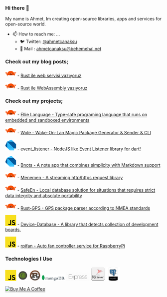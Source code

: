 ### Hi there 👋

My name is Ahmet, Im creating open-source libraries, apps and services for open-source world.

- 📫 How to reach me: ...
  - 🐦 Twitter: [@ahmetcanaksu](https://twitter.com/ahmetcanaksu)
  - 📨 Mail   : ahmetcanaksu@behemehal.net

### Check out my blog posts;

<img src="https://raw.githubusercontent.com/ahmtcn123/ahmtcn123/main/rust.png" width="35"> - [Rust ile web servisi yazıyoruz](https://www.linkedin.com/pulse/rust-ile-web-servisi-yaz%C4%B1yoruz-ahmetcan-aksu/)

<img src="https://raw.githubusercontent.com/ahmtcn123/ahmtcn123/main/rust.png" width="35"> - [Rust ile WebAssembly yazıyoruz](https://www.linkedin.com/pulse/rust-ile-webassembly-yaz%25C4%25B1yoruz-ahmetcan-aksu/?trackingId=HYV97J0LS96u8vtsNryQpw%3D%3D)


### Check out my projects;

<img src="https://raw.githubusercontent.com/ahmtcn123/ahmtcn123/main/rust.png" width="35"> - [Ellie Language -  Type-safe programing language that runs on embedded and sandboxed environments](https://github.com/behemehal/Ellie-Language)

<img src="https://raw.githubusercontent.com/ahmtcn123/ahmtcn123/main/rust.png" width="35"> - [Wole -  Wake-On-Lan Magic Package Generator & Sender & CLI](https://github.com/ahmtcn123/Wole)

<img src="https://raw.githubusercontent.com/ahmtcn123/ahmtcn123/main/dartlang.png" width="35"> - [event_listener - NodeJS like Event Listener library for dart!](https://github.com/behemehal/event_listener)

<img src="https://raw.githubusercontent.com/ahmtcn123/ahmtcn123/main/dartlang.png" width="35"> - [Bnots -  A note app that combines simplicity with Markdown support](https://github.com/behemehal/Bnots)

 <img src="https://raw.githubusercontent.com/ahmtcn123/ahmtcn123/main/rust.png" width="35"> - [Menemen - A streaming http/https request library](https://github.com/behemehal/Menemen)
 
 <img src="https://raw.githubusercontent.com/ahmtcn123/ahmtcn123/main/rust.png" width="35"> - [SafeEn - Local database solution for situations that requires strict data integrity and absolute portability](https://github.com/behemehal/SafeEn)


 <img src="https://raw.githubusercontent.com/ahmtcn123/ahmtcn123/main/rust.png" width="35"> - [Rust-GPS - GPS package parser according to NMEA standards](https://github.com/ahmtcn123/Rust-GPS)

 <img src="https://raw.githubusercontent.com/ahmtcn123/ahmtcn123/main/js.png" width="35"> - [Device-Database - A library that detects collection of development boards.](https://github.com/ahmtcn123/Device-Database)

<img src="https://raw.githubusercontent.com/ahmtcn123/ahmtcn123/main/js.png" width="35"> - [rpifan - Auto fan controller service for RaspberryPi ](https://github.com/ahmtcn123/rpifan)

### Technologies I Use

<img src="https://raw.githubusercontent.com/ahmtcn123/ahmtcn123/main/js.png" width="35"> <img src="https://raw.githubusercontent.com/ahmtcn123/ahmtcn123/main/node_logo.png" width="35"> <img src="https://raw.githubusercontent.com/ahmtcn123/ahmtcn123/main/rust_logo.png" width="35"> <img src="https://raw.githubusercontent.com/ahmtcn123/ahmtcn123/main/mongologo.png" width="75"> <img src="https://raw.githubusercontent.com/ahmtcn123/ahmtcn123/main/express_logo.png" width="75"> <img src="https://raw.githubusercontent.com/ahmtcn123/ahmtcn123/main/mssql_logo.png" width="45"> <img src="https://raw.githubusercontent.com/ahmtcn123/ahmtcn123/main/postgre_sql_logo.png" width="45">

<a href="https://www.buymeacoffee.com/ahmtcn123" target="_blank"><img src="https://www.buymeacoffee.com/assets/img/custom_images/orange_img.png" alt="Buy Me A Coffee" style="height: 41px !important;width: 174px !important;box-shadow: 0px 3px 2px 0px rgba(190, 190, 190, 0.5) !important;-webkit-box-shadow: 0px 3px 2px 0px rgba(190, 190, 190, 0.5) !important;" ></a>
